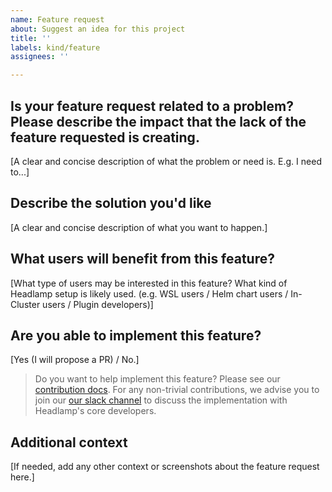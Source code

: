 ```yaml
---
name: Feature request
about: Suggest an idea for this project
title: ''
labels: kind/feature
assignees: ''

---
```


## Is your feature request related to a problem? Please describe the impact that the lack of the feature requested is creating.
[A clear and concise description of what the problem or need is. E.g. I need to...]

## Describe the solution you'd like
[A clear and concise description of what you want to happen.]

## What users will benefit from this feature?
[What type of users may be interested in this feature? What kind of Headlamp setup is likely used. (e.g. WSL users / Helm chart users / In-Cluster users / Plugin developers)]

## Are you able to implement this feature?
[Yes (I will propose a PR) / No.]
> Do you want to help implement this feature? Please see our [contribution docs](https://headlamp.dev/docs/latest/contributing). For any non-trivial contributions, we advise you to join our [our slack channel](https://kubernetes.slack.com/messages/headlamp) to discuss the implementation with Headlamp's core developers.

## Additional context
[If needed, add any other context or screenshots about the feature request here.]
